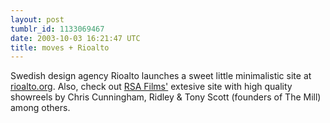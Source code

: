 ```yaml
---
layout: post
tumblr_id: 1133069467  
date: 2003-10-03 16:21:47 UTC
title: moves + Rioalto
---
```


Swedish design agency Rioalto launches a sweet little minimalistic site at <a href="http://rioalto.org/" target="_blank">rioalto.org</a>. Also, check out <a href="http://www.rsafilms.com/" target="_blank">RSA Films'</a> extesive site with high quality showreels by Chris Cunningham, Ridley &#38; Tony Scott (founders of The Mill) among others.
